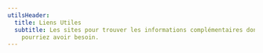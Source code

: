 ```yaml
---
utilsHeader:
  title: Liens Utiles
  subtitle: Les sites pour trouver les informations complémentaires dont vous
    pourriez avoir besoin.
---
```

